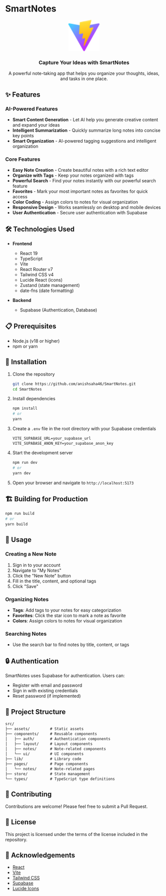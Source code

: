 # SmartNotes

<div align="center">
  <img src="public/vite.svg" alt="SmartNotes Logo" width="100" />
  <h3>Capture Your Ideas with SmartNotes</h3>
  <p>A powerful note-taking app that helps you organize your thoughts, ideas, and tasks in one place.</p>
</div>

## ✨ Features

### AI-Powered Features
- **Smart Content Generation** - Let AI help you generate creative content and expand your ideas
- **Intelligent Summarization** - Quickly summarize long notes into concise key points
- **Smart Organization** - AI-powered tagging suggestions and intelligent organization

### Core Features
- **Easy Note Creation** - Create beautiful notes with a rich text editor
- **Organize with Tags** - Keep your notes organized with tags
- **Powerful Search** - Find your notes instantly with our powerful search feature
- **Favorites** - Mark your most important notes as favorites for quick access
- **Color Coding** - Assign colors to notes for visual organization
- **Responsive Design** - Works seamlessly on desktop and mobile devices
- **User Authentication** - Secure user authentication with Supabase

## 🛠️ Technologies Used

- **Frontend**
  - React 19
  - TypeScript
  - Vite
  - React Router v7
  - Tailwind CSS v4
  - Lucide React (icons)
  - Zustand (state management)
  - date-fns (date formatting)

- **Backend**
  - Supabase (Authentication, Database)

## 📋 Prerequisites

- Node.js (v18 or higher)
- npm or yarn

## 🚀 Installation

1. Clone the repository
   ```bash
   git clone https://github.com/anishsaha46/SmartNotes.git
   cd SmartNotes
   ```

2. Install dependencies
   ```bash
   npm install
   # or
   yarn
   ```

3. Create a `.env` file in the root directory with your Supabase credentials
   ```
   VITE_SUPABASE_URL=your_supabase_url
   VITE_SUPABASE_ANON_KEY=your_supabase_anon_key
   ```

4. Start the development server
   ```bash
   npm run dev
   # or
   yarn dev
   ```

5. Open your browser and navigate to `http://localhost:5173`

## 🏗️ Building for Production

```bash
npm run build
# or
yarn build
```

## 📱 Usage

### Creating a New Note
1. Sign in to your account
2. Navigate to "My Notes"
3. Click the "New Note" button
4. Fill in the title, content, and optional tags
5. Click "Save"

### Organizing Notes
- **Tags**: Add tags to your notes for easy categorization
- **Favorites**: Click the star icon to mark a note as favorite
- **Colors**: Assign colors to notes for visual organization

### Searching Notes
- Use the search bar to find notes by title, content, or tags

## 🔒 Authentication

SmartNotes uses Supabase for authentication. Users can:
- Register with email and password
- Sign in with existing credentials
- Reset password (if implemented)

## 🧩 Project Structure

```
src/
├── assets/         # Static assets
├── components/     # Reusable components
│   ├── auth/       # Authentication components
│   ├── layout/     # Layout components
│   ├── notes/      # Note-related components
│   └── ui/         # UI components
├── lib/            # Library code
├── pages/          # Page components
│   └── notes/      # Note-related pages
├── store/          # State management
└── types/          # TypeScript type definitions
```

## 🤝 Contributing

Contributions are welcome! Please feel free to submit a Pull Request.

## 📄 License

This project is licensed under the terms of the license included in the repository.

## 🙏 Acknowledgements

- [React](https://reactjs.org/)
- [Vite](https://vitejs.dev/)
- [Tailwind CSS](https://tailwindcss.com/)
- [Supabase](https://supabase.io/)
- [Lucide Icons](https://lucide.dev/)
